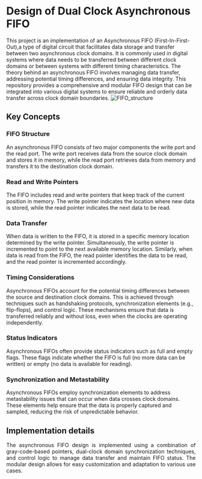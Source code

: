 
# Design of Dual Clock Asynchronous FIFO
This project is an implementation of an Asynchronous FIFO (First-In-First-Out),a type of digital circuit that facilitates data storage and transfer between two asynchronous clock domains.
It is commonly used in digital systems where data needs to be transferred between different clock domains or between systems with different timing characteristics. 
The theory behind an asynchronous FIFO involves managing data transfer, addressing potential timing differences, and ensuring data integrity.
This repository provides a comprehensive and modular FIFO design that can be integrated into various digital systems to ensure reliable and orderly data transfer across clock domain boundaries.
![FIFO_structure](https://github.com/Manikanta-IITB/Design_of_Synchronous_and_Asynchronous_FIFO/assets/138108630/576b9869-bc35-437b-b691-e95a1f4bce90)
<p align="justify">

## Key Concepts 

### FIFO Structure

An asynchronous FIFO consists of two major components the write port and the read port. The write port
receives data from the source clock domain and stores it in memory, while the read port retrieves data from memory and
transfers it to the destination clock domain.
### Read and Write Pointers
The FIFO includes read and write pointers that keep track of the current position in memory. The
write pointer indicates the location where new data is stored, while the read pointer indicates the next data to be read.
### Data Transfer
When data is written to the FIFO, it is stored in a specific memory location determined by the write pointer.
Simultaneously, the write pointer is incremented to point to the next available memory location. Similarly, when data is read
from the FIFO, the read pointer identifies the data to be read, and the read pointer is incremented accordingly.
### Timing Considerations
Asynchronous FIFOs account for the potential timing differences between the source and
destination clock domains. This is achieved through techniques such as handshaking protocols, synchronization elements
(e.g., flip-flops), and control logic. These mechanisms ensure that data is transferred reliably and without loss, even when the
clocks are operating independently.
### Status Indicators
Asynchronous FIFOs often provide status indicators such as full and empty flags. These flags indicate
whether the FIFO is full (no more data can be written) or empty (no data is available for reading).
### Synchronization and Metastability
Asynchronous FIFOs employ synchronization elements to address metastability issues
that can occur when data crosses clock domains. These elements help ensure that the data is properly captured and sampled,
reducing the risk of unpredictable behavior.</p>


## Implementation details 
<p align="justify">
The asynchronous FIFO design is implemented using a combination of gray-code-based pointers, dual-clock domain synchronization techniques, 
and control logic to manage data transfer and maintain FIFO status. 
The modular design allows for easy customization and adaptation to various use cases.</p>
